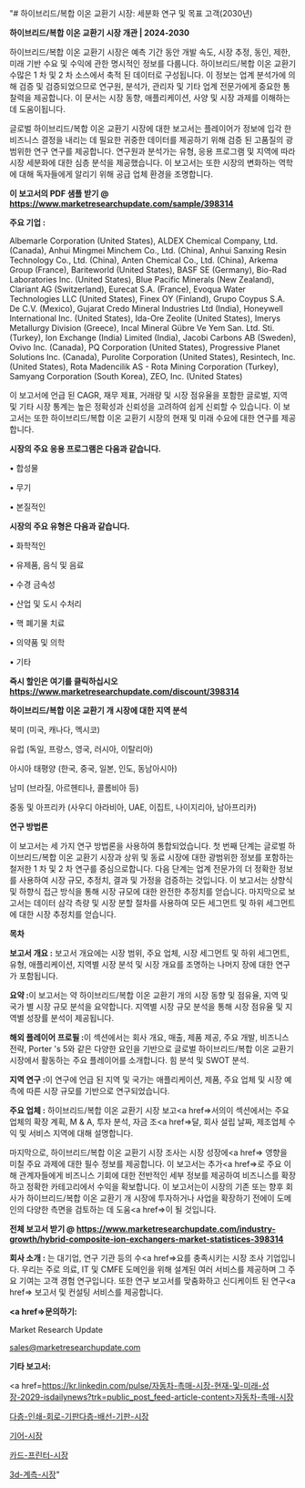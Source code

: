 "# 하이브리드/복합 이온 교환기 시장: 세분화 연구 및 목표 고객(2030년)

<strong>하이브리드/복합 이온 교환기 시장 개관 | 2024-2030</strong>

하이브리드/복합 이온 교환기 시장은 예측 기간 동안 개발 속도, 시장 추정, 동인, 제한, 미래 기반 수요 및 수익에 관한 명시적인 정보를 다룹니다.  하이브리드/복합 이온 교환기  수많은 1 차 및 2 차 소스에서 축적 된 데이터로 구성됩니다. 이 정보는 업계 분석가에 의해 검증 및 검증되었으므로 연구원, 분석가, 관리자 및 기타 업계 전문가에게 중요한 통찰력을 제공합니다. 이 문서는 시장 동향, 애플리케이션, 사양 및 시장 과제를 이해하는 데 도움이됩니다.

글로벌 하이브리드/복합 이온 교환기 시장에 대한 보고서는 플레이어가 정보에 입각 한 비즈니스 결정을 내리는 데 필요한 귀중한 데이터를 제공하기 위해 검증 된 고품질의 광범위한 연구 연구를 제공합니다. 연구원과 분석가는 유형, 응용 프로그램 및 지역에 따라 시장 세분화에 대한 심층 분석을 제공했습니다. 이 보고서는 또한 시장의 변화하는 역학에 대해 독자들에게 알리기 위해 공급 업체 환경을 조명합니다.



<strong>이 보고서의 PDF 샘플 받기 @ <a href=https://www.marketresearchupdate.com/sample/398314>https://www.marketresearchupdate.com/sample/398314</a></strong>



<strong>주요 기업 :</strong>

Albemarle Corporation (United States), ALDEX Chemical Company, Ltd. (Canada), Anhui Mingmei Minchem Co., Ltd. (China), Anhui Sanxing Resin Technology Co., Ltd. (China), Anten Chemical Co., Ltd. (China), Arkema Group (France), Bariteworld (United States), BASF SE (Germany), Bio-Rad Laboratories Inc. (United States), Blue Pacific Minerals (New Zealand), Clariant AG (Switzerland), Eurecat S.A. (France), Evoqua Water Technologies LLC (United States), Finex OY (Finland), Grupo Coypus S.A. De C.V. (Mexico), Gujarat Credo Mineral Industries Ltd (India), Honeywell International Inc. (United States), Ida-Ore Zeolite (United States), Imerys Metallurgy Division (Greece), Incal Mineral Gübre Ve Yem San. Ltd. Sti. (Turkey), Ion Exchange (India) Limited (India), Jacobi Carbons AB (Sweden), Ovivo Inc. (Canada), PQ Corporation (United States), Progressive Planet Solutions Inc. (Canada), Purolite Corporation (United States), Resintech, Inc. (United States), Rota Madencilik AS - Rota Mining Corporation (Turkey), Samyang Corporation (South Korea), ZEO, Inc. (United States)

이 보고서에 언급 된 CAGR, 재무 제표, 거래량 및 시장 점유율을 포함한 글로벌, 지역 및 기타 시장 통계는 높은 정확성과 신뢰성을 고려하여 쉽게 신뢰할 수 있습니다. 이 보고서는 또한 하이브리드/복합 이온 교환기 시장의 현재 및 미래 수요에 대한 연구를 제공합니다.



<strong>시장의 주요 응용 프로그램은 다음과 같습니다.</strong>

• 합성물

• 무기

• 본질적인



<strong>시장의 주요 유형은 다음과 같습니다.</strong>

• 화학적인

• 유제품, 음식 및 음료

• 수경 금속성

• 산업 및 도시 수처리

• 핵 폐기물 치료

• 의약품 및 의학

• 기타



<strong>즉시 할인은 여기를 클릭하십시오 <a href=https://www.marketresearchupdate.com/discount/398314>https://www.marketresearchupdate.com/discount/398314</a></strong>



<strong>하이브리드/복합 이온 교환기 개 시장에 대한 지역 분석</strong>

북미 (미국, 캐나다, 멕시코)

유럽 (독일, 프랑스, 영국, 러시아, 이탈리아)

아시아 태평양 (한국, 중국, 일본, 인도, 동남아시아)

남미 (브라질, 아르헨티나, 콜롬비아 등)

중동 및 아프리카 (사우디 아라비아, UAE, 이집트, 나이지리아, 남아프리카)



<strong>연구 방법론</strong>

이 보고서는 세 가지 연구 방법론을 사용하여 통합되었습니다. 첫 번째 단계는 글로벌 하이브리드/복합 이온 교환기 시장과 상위 및 동료 시장에 대한 광범위한 정보를 포함하는 철저한 1 차 및 2 차 연구를 중심으로합니다. 다음 단계는 업계 전문가의 더 정확한 정보를 사용하여 시장 규모, 추정치, 결과 및 가정을 검증하는 것입니다. 이 보고서는 상향식 및 하향식 접근 방식을 통해 시장 규모에 대한 완전한 추정치를 얻습니다. 마지막으로 보고서는 데이터 삼각 측량 및 시장 분할 절차를 사용하여 모든 세그먼트 및 하위 세그먼트에 대한 시장 추정치를 얻습니다.



<strong>목차</strong>



<strong>보고서 개요 :</strong> 보고서 개요에는 시장 범위, 주요 업체, 시장 세그먼트 및 하위 세그먼트, 유형, 애플리케이션, 지역별 시장 분석 및 시장 개요를 조명하는 나머지 장에 대한 연구가 포함됩니다.



<strong>요약 :</strong>이 보고서는 약 하이브리드/복합 이온 교환기 개의 시장 동향 및 점유율, 지역 및 국가 별 시장 규모 분석을 요약합니다. 지역별 시장 규모 분석을 통해 시장 점유율 및 지역별 성장률 분석이 제공됩니다.



<strong>해외 플레이어 프로필 :</strong>이 섹션에서는 회사 개요, 매출, 제품 제공, 주요 개발, 비즈니스 전략, Porter 's 5와 같은 다양한 요인을 기반으로 글로벌 하이브리드/복합 이온 교환기 시장에서 활동하는 주요 플레이어를 소개합니다. 힘 분석 및 SWOT 분석.



<strong>지역 연구 :</strong>이 연구에 언급 된 지역 및 국가는 애플리케이션, 제품, 주요 업체 및 시장 예측에 따른 시장 규모를 기반으로 연구되었습니다.



<strong>주요 업체 :</strong> 하이브리드/복합 이온 교환기 시장 보고<a href=>서의이 </a>섹션에서는 주요 업체의 확장 계획, M &amp; A, 투자 분석, 자금 조<a href=>달, 회</a>사 설립 날짜, 제조업체 수익 및 서비스 지역에 대해 설명합니다.


마지막으로, 하이브리드/복합 이온 교환기 시장 조사는 시장 성장에<a href=> 영향을 미칠 </a>주요 과제에 대한 필수 정보를 제공합니다. 이 보고서는 추가<a href=>로 주</a>요 이해 관계자들에게 비즈니스 기회에 대한 전반적인 세부 정보를 제공하여 비즈니스를 확장하고 정확한 카테고리에서 수익을 확보합니다. 이 보고서는이 시장의 기존 또는 향후 회사가 하이브리드/복합 이온 교환기 개 시장에 투자하거나 사업을 확장하기 전에이 도메인의 다양한 측면을 검토하는 데 도움<a href=>이 될 </a>것입니다.



<strong>전체 보고서 받기 @ <a href=https://www.marketresearchupdate.com/industry-growth/hybrid-composite-ion-exchangers-market-statistices-398314>https://www.marketresearchupdate.com/industry-growth/hybrid-composite-ion-exchangers-market-statistices-398314</a></strong>



<strong>회사 소개 :</strong>
는 대기업, 연구 기관 등의 수<a href=>요를</a> 충족시키는 시장 조사 기업입니다. 우리는 주로 의료, IT 및 CMFE 도메인을 위해 설계된 여러 서비스를 제공하며 그 주요 기여는 고객 경험 연구입니다. 또한 연구 보고서를 맞춤화하고 신디케이트 된 연구<a href=> 보고서</a> 및 컨설팅 서비스를 제공합니다.



<strong><a href=>문의하기:</a></strong>

Market Research Update

sales@marketresearchupdate.com



<strong>기타 보고서:</strong>

<a href=https://kr.linkedin.com/pulse/자동차-촉매-시장-현재-및-미래-성장-2029-isdailynews?trk=public_post_feed-article-content>자동차-촉매-시장</a>

<a href=https://www.linkedin.com/pulse/다층-인쇄-회로-기판다층-배선-기판-시장-규모-및-성장-2023/>다층-인쇄-회로-기판다층-배선-기판-시장</a>

<a href=https://www.linkedin.com/pulse/기어-시장-경쟁-분석-및-성장-잠재력-2029-data-dive-diaries-24-analysis-hazvf/>기어-시장</a>

<a href=https://www.linkedin.com/pulse/카드-프린터-시장-세분화-연구-및-목표-고객2029년-survey-savvy-insights-360-analysis-oae2f/>카드-프린터-시장</a>

<a href=https://www.linkedin.com/pulse/3d-계측-시장-경쟁-분석-및-성장-잠재력-2030-survey-spotlight-pro-24-analysis-hho4c/>3d-계측-시장</a>"
